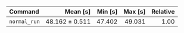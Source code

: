 | Command | Mean [s] | Min [s] | Max [s] | Relative |
|:---|---:|---:|---:|---:|
| `normal_run` | 48.162 ± 0.511 | 47.402 | 49.031 | 1.00 |
